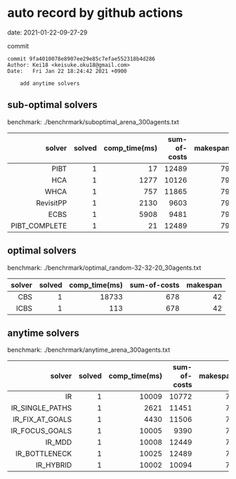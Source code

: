 auto record by github actions
===
date: 2021-01-22-09-27-29

commit
```
commit 9fa4010078e8907ee29e85c7efae552318b4d286
Author: Kei18 <keisuke.oku18@gmail.com>
Date:   Fri Jan 22 18:24:42 2021 +0900

    add anytime solvers

```

## sub-optimal solvers
benchmark: ./benchrmark/suboptimal_arena_300agents.txt

|solver | solved | comp_time(ms) | sum-of-costs | makespan |
| ---: | ---: | ---: | ---: | ---: |
| PIBT | 1 | 17 | 12489 | 79 |
| HCA | 1 | 1277 | 10126 | 79 |
| WHCA | 1 | 757 | 11865 | 79 |
| RevisitPP | 1 | 2130 | 9603 | 79 |
| ECBS | 1 | 5908 | 9481 | 79 |
| PIBT_COMPLETE | 1 | 21 | 12489 | 79 |

## optimal solvers
benchmark: ./benchrmark/optimal_random-32-32-20_30agents.txt

|solver | solved | comp_time(ms) | sum-of-costs | makespan |
| ---: | ---: | ---: | ---: | ---: |
| CBS | 1 | 18733 | 678 | 42 |
| ICBS | 1 | 113 | 678 | 42 |

## anytime solvers
benchmark: ./benchrmark/anytime_arena_300agents.txt

|solver | solved | comp_time(ms) | sum-of-costs | makespan |
| ---: | ---: | ---: | ---: | ---: |
| IR | 1 | 10009 | 10772 | 79 |
| IR_SINGLE_PATHS | 1 | 2621 | 11451 | 79 |
| IR_FIX_AT_GOALS | 1 | 4430 | 11506 | 79 |
| IR_FOCUS_GOALS | 1 | 10005 | 9390 | 79 |
| IR_MDD | 1 | 10008 | 12449 | 79 |
| IR_BOTTLENECK | 1 | 10025 | 12489 | 79 |
| IR_HYBRID | 1 | 10002 | 10094 | 79 |
